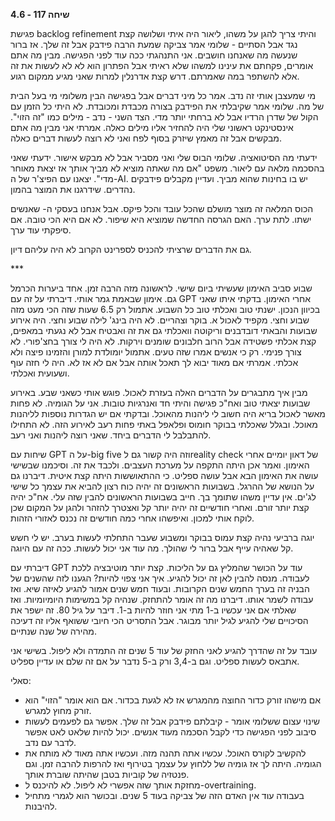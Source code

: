 **שיחה 117 \- 4.6**

פגישת backlog refinement והיתי צריך להגן על משהו, ליאור היה איתי ושלושה קצת נגד אבל הסתיים \- שלומי אמר צביקה שמעת הרבה פידבק אבל זה שלך. אז ברור שנעשה מה שאנחנו חושבים. אני התנהגתי ככה עוד לפני הפגישה. מבין מה אתם אומרים, פקחתם את עינינו למשהו שלא ראיתי אבל הפתרון הוא לא לא לעשות את זה אלא להשתפר במה שאמרתם. דרש קצת אדרנלין למרות שאני מגיע ממקום רגוע. 

מי שמעצבן אותי זה נדב. אמר כל מיני דברים אבל בפגישה הבין משלומי מי בעל הבית של מה. שלומי אמר שקיבלתי את הפידבק בצורה מכבדת ומכובדת. לא היתי כל הזמן עם הקול של שדרן הרדיו אבל לא ברחתי יותר מדי. הצד השני \- נדב \- מילים כמו "זה הזוי". אינסטינקט ראשוני שלי היה להחזיר אליו מילים כאלה. אמרתי אני מבין מה אתם מבקשים אבל זה מאמץ שיזרק בסוף לפח ואני לא רוצה לעשות דברים כאלה. 

ידעתי מה הסיטואציה. שלומי הבוס שלי ואני מסביר אבל לא מבקש אישור. ידעתי שאני בהסכמה מלאה עם ליאור. משפט "אם מה שאתה מוציא לא מביך אותך אז יצאת מאוחר מדי". יצאנו עם הפיצ'ר של ה-AI. יש בו בחינות שהוא מביך. ועדיין מקבלים פידבקים נהדרים. שידרגנו את המוצר בהמון. 

הכוס המלאה זה מוצר מושלם שהכל עובד והכל פיקס. אבל אנחנו בעסקי ה- שאנשים ישתו. לתת ערך. האם הגרסה החדשה שמוציא היא שיפור. לא אם היא הכי טובה. אם סיפקתי עוד ערך.  

גם את הדברים שרציתי להכניס לספרינט הקרוב לא היה עליהם דיון. 

\*\*\*

שבוע סביב האימון שעשיתי ביום שישי. לראשונה מזה הרבה זמן. אחד ביערות הכרמל גם. אימון שבאמת גמר אותי. דיברתי על זה עם GPT אחרי האימון. בדקתי איתו שאני בכיוון הנכון. ישנתי טוב ואכלתי טוב כל השבוע. אתמול רק 6.5 שעות שזה הכי מעט מזה שבוע וחצי. מקפיד לאכול א. בוקר וצהריים. לא היה בינג' לילה שבוע וחצי. היה אירוע שבועות והבאתי דובדבנים וריקוטה וואכלתי גם את זה ואבטיח אבל לא נגעתי במאפים, קצת אכלתי פשטידה אבל הרוב חלבונים שומנים וירקות. לא היה לי צורך בחצ'פורי. לא צורך פנימי. רק כי אנשים אמרו שזה טעים. אתמול יומולדת למורן והזמינו פיצה ולא אכלתי. אמרתי אם מאוד יבוא לך תאכל אותה אבל אם לא אז לא. היה לי חזה עוף ושעועית ואכלתי. 

מבין איך מתבגרים על הדברים האלה בעזרת לאכול. פוגש אותי כשאני שבע. באירוע שבועות יצאתי טוב ואח"כ פגישה והיתי חד ואנרגיות טובות. אני על הגומיה. לא פחות מאשר לאכול בריא היה חשוב לי ליהנות מהאוכל. ובדקתי אם יש הגדרות נוספות לליהנות מאוכל. ובגלל שאכלתי בבוקר חומוס ופלאפל באתי פחות רעב לאירוע הזה. לא התחילו להתבלבל לי הדברים ביחד. שאני רוצה ליהנות ואני רעב. 

שיחות עם GPT על ה-big five וזה היה קשור גם לreality check של דאון יומיים אחרי האימון. ואמר אכן היתה התקפה על מערכת העצבים. ולכבד את זה. וסיכמנו שבשישי עושה את האימון הבא אבל עושה ספליט. כי ההתאוששות היתה קצת איטית. דיברנו גם על הנושא של ההרגל. בשבועות הראשונים זה יהיה כוח רצון להביא את עצמך כל שישי לג'ים. אין עדיין משהו שתומך בך. חייב בשבועות הראשונים להבין שזה עלי. אח"כ יהיה קצת יותר זורם. ואחרי חודשיים זה יהיה יותר קל ואצטרך להזהר ולהגן על המקום שכן לוקח אותי למכון. ואיפשהו אחרי כמה חודשים זה נכנס לאזורי הזהות. 

יוגה ברביעי נהיה קצת עמוס בבוקר ומשבוע שעבר התחלתי לעשות בערב. יש לי חשש קל שאהיה עייף אבל ברור לי שהולך. מה עוד אני יכול לעשות. ככה זה עם היוגה. 

דיברתי עם GPT עוד על הכושר שהמליץ גם על הליכות. קצת יותר מוטיבציה ללכת לעבודה. מנסה להבין לאן זה יכול להגיע. איך אני צפוי להיות? הגענו לזה שהשנים של הבניה זה בערך החמש שנים הקרובות. ובעוד חמש שנים אמור להגיע לאיזה שיא. ואז עבודה לשמר אותו. דיברנו מה זה אומר להתחזק. שנהיה קל במשימות היומיומיות. ואז שאלתי אם אני עכשיו ב-1 מתי אני חוזר להיות ב-1. דיבר על גיל 80\. זה ישפר את הסיכויים שלי להגיע לגיל יותר מבוגר. אבל התסריט הכי חיובי ששואף אליו זה דעיכה מהירה של שנה שנתיים. 

עובד על זה שהדרך להגיע לאני החזק של עוד 5 שנים זה התמדה ולא ליפול. בשישי אני אתבאס לעשות ספליט. וגם ב-3,4 ורק ב-5 נדבר על אם זה שלם או עדיין ספליט. 

סאלי:

* אם מישהו זורק כדור החוצה מהמגרש אז לא לגעת בכדור. אם הוא אומר "הזוי" הוא זורק מחוץ למגרש.   
* שינוי עצום ששלומי אומר \- קיבלתם פידבק אבל זה שלך. אפשר גם לפעמים לעשות סיבוב לפני הפגישה כדי לקבל הסכמה מעוד אנשים. יכול להיות שלאט לאט אפשר לדבר עם נדב.   
* להקשיב לקורס האוכל. עכשיו אתה תהנה מזה. ועכשיו אתה מאוד לא מותח את הגומיה. היתה לך אז גומיה של ללחוץ על עצמך בטירוף ואז להרפות להרבה זמן. וגם פנטזיה של קוביות בטבן שהיתה שוברת אותך.   
* מחזקת אותך שזה אפשרי לא ליפול. לא להיכנס ל-overtraining.   
* בעבודה עוד אין האדם הזה של צביקה בעוד 5 שנים. ובכושר הוא לגמרי מתחיל להיבנות. 

